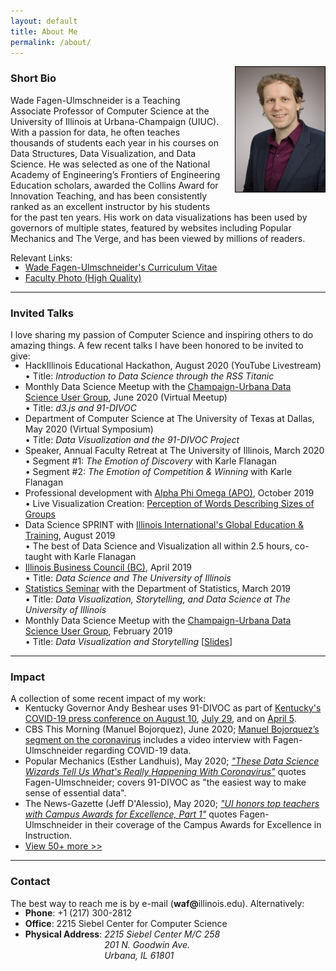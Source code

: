 ```yaml
---
layout: default
title: About Me
permalink: /about/
---
```


<style>
ul {
  margin-top: -16px;
}
</style>


<img alt="Wade Fagen-Ulmschneider" src="/static/images/fagen-ulmschneider.jpg" style="max-height: 200px; float: right; border: solid 1px black; margin-left: 20px; margin-bottom: 20px;">


### Short Bio

Wade Fagen-Ulmschneider is a Teaching Associate Professor of Computer Science at the University of Illinois at Urbana-Champaign (UIUC). With a passion for data, he often teaches thousands of students each year in his courses on Data Structures, Data Visualization, and Data Science. He was selected as one of the National Academy of Engineering’s Frontiers of Engineering Education scholars, awarded the Collins Award for Innovation Teaching, and has been consistently ranked as an excellent instructor by his students for the past ten years. His work on data visualizations has been used by governors of multiple states, featured by websites including Popular Mechanics and The Verge, and has been viewed by millions of readers.

Relevant Links:
- [Wade Fagen-Ulmschneider's Curriculum Vitae](/static/fagen-ulmschneider-cv.pdf)
- [Faculty Photo (High Quality)](/static/images/fagen-ulmschneider-hq.jpg)

<hr style="clear: both">


<h3>Invited Talks</h3>

<p>I love sharing my passion of Computer Science and inspiring others to do amazing things.  A few recent talks I have been honored to be invited to give:</p>

<ul class="pub-list">
  <li>
    HackIllinois Educational Hackathon, August 2020 (YouTube Livestream)
    <div class="pub-etc">
      &bullet; Title: <i>Introduction to Data Science through the RSS Titanic</i>
    </div>
  </li>

  <li>
    Monthly Data Science Meetup with the <a href="https://www.meetup.com/CU-DSUG/">Champaign-Urbana Data Science User Group</a>, June 2020 (Virtual Meetup)
    <div class="pub-etc">
      &bullet; Title: <i>d3.js and 91-DIVOC</i>
    </div>
  </li>
  <li>
    Department of Computer Science at The University of Texas at Dallas, May 2020 (Virtual Symposium)
    <div class="pub-etc">
      &bullet; Title: <i>Data Visualization and the 91-DIVOC Project</i>
    </div>
  </li>
  <li>
    Speaker, Annual Faculty Retreat at The University of Illinois, March 2020
    <div class="pub-etc">
      &bullet; Segment #1: <i>The Emotion of Discovery</i> with Karle Flanagan<br>
      &bullet; Segment #2: <i>The Emotion of Competition &amp; Winning</i> with Karle Flanagan
    </div>
  </li>

  <li>
    Professional development with <a href="http://apo-aa.org/">Alpha Phi Omega (APO)</a>, October 2019
    <div class="pub-etc">
      &bullet; Live Visualization Creation: <a href="http://d7.cs.illinois.edu/projects/apo-group-size/">Perception of Words Describing Sizes of Groups</a>
    </div>
  </li>
  <li>
    Data Science SPRINT with <a href="http://get.illinois.edu/">Illinois International's Global Education & Training</a>, August 2019
    <div class="pub-etc">
      &bullet; The best of Data Science and Visualization all within 2.5 hours, co-taught with Karle Flanagan
    </div>
  </li>
  <li>
    <a href="http://illinoisbusinesscouncil.com/home/">Illinois Business Council (BC)</a>, April 2019
    <div class="pub-etc">
      &bullet; Title: <i>Data Science and The University of Illinois</i>
    </div>
  </li>
  <li>
    <a href="https://calendars.illinois.edu/detail/1439/33330023">Statistics Seminar</a> with the Department of Statistics, March 2019
    <div class="pub-etc">
      &bullet; Title: <i>Data Visualization, Storytelling, and Data Science at The University of Illinois</i>
    </div>
  </li>
  <li>
    Monthly Data Science Meetup with the <a href="https://www.meetup.com/CU-DSUG/">Champaign-Urbana Data Science User Group</a>, February 2019
    <div class="pub-etc">
      &bullet; Title: <i>Data Visualization and Storytelling</i> [<a href="https://docs.google.com/presentation/d/1YXyv4UuJeyyQy8frGtt_DnLOtpuxcjBeSb_32xQEGQA/edit?usp=sharing">Slides</a>]
    </div>
  </li>
</ul>

<hr>

### Impact

<p>A collection of some recent impact of my work:</p>
<ul class="pub-list">
  <li>
    Kentucky Governor Andy Beshear uses 91-DIVOC as part of <a href="https://youtu.be/1UoHDfHPvV4?t=888">Kentucky's COVID-19 press conference on August 10</a>, <a href="https://youtu.be/Tbs2ZZDzemM?t=446">July 29</a>, and on <a href="https://www.youtube.com/watch?v=gSzUuOTzGE8&feature=youtu.be&t=1595">April 5</a>.
  </li>
  <li>
    CBS This Morning (Manuel Bojorquez), June 2020; <a href="https://twitter.com/uofigrainger/status/1272970719987740672">Manuel Bojorquez’s segment on the coronavirus</a> includes a video interview with Fagen-Ulmschneider regarding COVID-19 data.
  </li>
  <li>
    Popular Mechanics (Esther Landhuis), May 2020; <a href="https://www.popularmechanics.com/science/a32243926/best-graphs-coronavirus-statistics/"><i>&quot;These Data Science Wizards Tell Us What's Really Happening With Coronavirus&quot;</i></a> quotes Fagen-Ulmschneider; covers 91-DIVOC as "the easiest way to make sense of essential data".
  </li>
  <li>
    The News-Gazette (Jeff D'Alessio), May 2020; <a href="https://www.news-gazette.com/news/local/university-illinois/ui-honors-top-teachers-with-campus-awards-for-excellence-part-1/article_6827d135-0f28-59a4-a2e8-1d20d3a5551b.html"><i>&quot;UI honors top teachers with Campus Awards for Excellence, Part 1&quot;</i></a> quotes Fagen-Ulmschneider in their coverage of the Campus Awards for Excellence in Instruction.
  </li>
  <li>
    <a href="/impact/">View 50+ more &gt;&gt;</a>
  </li>
</ul>

<hr>

<h3>Contact</h3>
<p>
  The best way to reach me is by e-mail (<b>waf@</b>illinois.edu).  Alternatively:
</p>
<ul>
  <li><b>Phone</b>: +1 (217) 300-2812</li>
  <li><b>Office</b>: 2215 Siebel Center for Computer Science</li>
  <li>
    <div>
      <b>Physical Address</b>:
      <address style="display: inline-table;">
        2215 Siebel Center M/C 258<br>
        201 N. Goodwin Ave.<br>
        Urbana, IL 61801
      </address>
    </div>
  </li>
</ul>